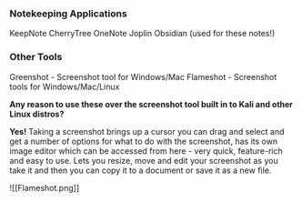 ### Notekeeping Applications
KeepNote
CherryTree
OneNote
Joplin
Obsidian (used for these notes!)


### Other Tools
Greenshot - Screenshot tool for Windows/Mac
Flameshot - Screenshot tools for Windows/Mac/Linux

**Any reason to use these over the screenshot tool built in to Kali and other Linux distros?**

**Yes!** Taking a screenshot brings up a cursor you can drag and select and get a number of options for what to do with the screenshot, has its own image editor which can be accessed from here - very quick, feature-rich and easy to use. Lets you resize, move and edit your screenshot as you take it and then you can copy it to a document or save it as a new file.

![[Flameshot.png]]